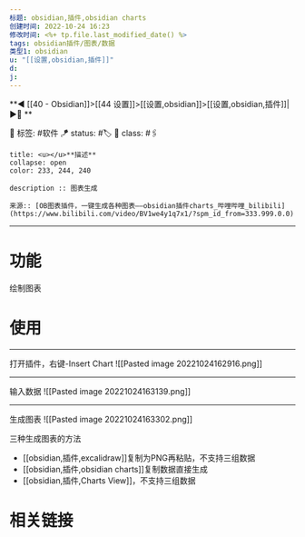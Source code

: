 ```yaml
---
标题: obsidian,插件,obsidian charts
创建时间: 2022-10-24 16:23
修改时间: <%+ tp.file.last_modified_date() %>
tags: obsidian插件/图表/数据
类型1: obsidian
u: "[[设置,obsidian,插件]]"
d:
j: 
---
```


**◀️ [[40 - Obsidian]]>[[44 设置]]>[[设置,obsidian]]>[[设置,obsidian,插件]]| ▶️📎 **  

🧩 标签:  #软件 
🪁 status: #🏷️
🎏 class: #🖇️

```ad-info
title: <u></u>**描述**
collapse: open
color: 233, 244, 240

description :: 图表生成

来源:: [OB图表插件，一键生成各种图表——obsidian插件charts_哔哩哔哩_bilibili](https://www.bilibili.com/video/BV1we4y1q7x1/?spm_id_from=333.999.0.0)
```

---
# 功能
绘制图表

# 使用
---
打开插件，右键-Insert Chart
![[Pasted image 20221024162916.png]]

---
输入数据
![[Pasted image 20221024163139.png]]

---
生成图表
![[Pasted image 20221024163302.png]]

三种生成图表的方法
- [[obsidian,插件,excalidraw]]复制为PNG再粘贴，不支持三组数据
- [[obsidian,插件,obsidian charts]]复制数据直接生成
- [[obsidian,插件,Charts View]]，不支持三组数据
# 相关链接





